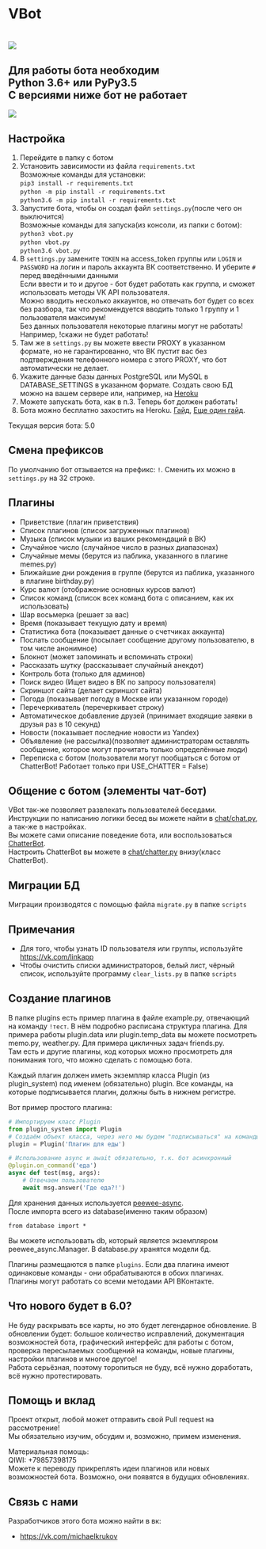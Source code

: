 VBot
======
![](http://i.imgur.com/mvTQd8T.png)
======

## Для работы бота необходим<br>Python 3.6+ или PyPy3.5<br>С версиями ниже бот не работает

![](http://i.imgur.com/jEpqC2J.gif)

## Настройка
1. Перейдите в папку с ботом
2. Установить зависимости из файла `requirements.txt`<br>
   Возможные команды для установки:<br>
   `pip3 install -r requirements.txt`<br>
   `python -m pip install -r requirements.txt`<br>
   `python3.6 -m pip install -r requirements.txt`
3. Запустите бота, чтобы он создал файл `settings.py`(после чего он выключится)<br>
   Возможные команды для запуска(из консоли, из папки с ботом):<br>
   `python3 vbot.py`<br>
   `python vbot.py`<br>
   `python3.6 vbot.py`<br>
4. В `settings.py` замените `TOKEN` на access_token группы или `LOGIN` и `PASSWORD` на логин и пароль аккаунта ВК соответственно. И уберите `#` перед введёнными данными <br>
   Если ввести и то и другое - бот будет работать как группа, и сможет использовать методы VK API пользователя.<br>
   Можно вводить несколько аккаунтов, но отвечать бот будет со всех без разбора, так что рекомендуется вводить только 1 группу и 1 пользователя максимум!<br>
   Без данных пользователя некоторые плагины могут не работать! Например, !скажи не будет работать! 
5. Там же в `settings.py` вы можете ввести PROXY в указанном формате, но не гарантированно, что ВК пустит вас без подтверждения телефонного номера с этого PROXY, что бот автоматически не делает.
6. Укажите данные базы данных PostgreSQL или MySQL в DATABASE_SETTINGS в указанном формате. Создать свою БД можно на вашем сервере или, например, на [Heroku](https://devcenter.heroku.com/articles/heroku-postgresql)
7. Можете запускать бота, как в п.3. Теперь бот должен работать!
8. Бота можно бесплатно захостить на Heroku. [Гайд](http://disonds.com/2017/03/20/python-bot-dlya-vk-na-heroku/), [Еще один гайд](https://github.com/Myzon/heroku-python-script).

Текущая версия бота: 5.0

## Смена префиксов
По умолчанию бот отзывается на префикс: `!`.
Сменить их можно в `settings.py` на 32 строке.

## Плагины
* Приветствие (плагин приветствия)
* Список плагинов (список загруженных плагинов)
* Музыка (список музыки из ваших рекомендаций в ВК)
* Случайное число (случайное число в разных диапазонах)
* Случайные мемы (берутся из паблика, указанного в плагине memes.py)
* Ближайшие дни рождения в группе (берутся из паблика, указанного в плагине birthday.py)
* Курс валют (отображение основных курсов валют)
* Список команд (список всех команд бота с описанием, как их использовать)
* Шар восьмерка (решает за вас)
* Время (показывает текущую дату и время)
* Статистика бота (показывает данные о счетчиках аккаунта)
* Послать сообщение (посылает сообщение другому пользователю, в том числе анонимное)
* Блокнот (может запоминать и вспоминать строки)
* Рассказать шутку (рассказывает случайный анекдот)
* Контроль бота (только для админов)
* Поиск видео (Ищет видео в ВК по запросу пользователя)
* Скриншот сайта (делает скриншот сайта)
* Погода (показывает погоду в Москве или указанном городе)
* Перечеркиватель (перечеркивает строку)
* Автоматическое добавление друзей (принимает входящие заявки в друзья раз в 10 секунд)
* Новости (показывает последние новости из Yandex)
* Объявление (не рассылка)(позволяет администраторам оставлять сообщение, которое могут прочитать только определённые люди)
* Переписка с ботом (пользователи могут пообщаться с ботом от ChatterBot! Работает только при USE_CHATTER = False)

## Общение с ботом (элементы чат-бот)
VBot так-же позволяет развлекать пользователей беседами.<br>
Инструкции по написанию логики бесед вы можете найти в [chat/chat.py](https://github.com/VKBots/VBot/blob/master/chat/chat.py), а так-же в настройках.<br>
Вы можете сами описание поведение бота, или воспользоваться [ChatterBot](https://github.com/gunthercox/ChatterBot).<br>
Настроить ChatterBot вы можете в [chat/chatter.py](https://github.com/VKBots/VBot/blob/master/chat/chatter.py) внизу(класс ChatterBot).

## Миграции БД
Миграции производятся с помощью файла `migrate.py` в папке `scripts`

## Примечания
* Для того, чтобы узнать ID пользователя или группы, используйте https://vk.com/linkapp
* Чтобы очистить списки администраторов, белый лист, чёрный список, используйте программу `clear_lists.py` в папке `scripts`

## Создание плагинов
В папке plugins есть пример плагина в файле example.py, отвечающий на команду `!тест`.
В нём подробно расписана структура плагина. Для примера работы plugin.data или plugin.temp_data 
вы можете посмотреть memo.py, weather.py. Для примера цикличных задач friends.py.<br>
Там есть и другие плагины, код которых можно просмотреть для понимания того, что можно сделать с помощью бота.

Каждый плагин должен иметь экземпляр класса Plugin (из plugin_system) под именем (обязательно) plugin.
Все команды, на которые подписывается плагин, должны быть в нижнем регистре.

Вот пример простого плагина:
```python
# Импортируем класс Plugin
from plugin_system import Plugin
# Создаём объект класса, через него мы будем "подписываться" на команды
plugin = Plugin('Плагин для еды')

# Использование async и await обязательно, т.к. бот асинхронный
@plugin.on_command('еда')
async def test(msg, args):
    # Отвечаем пользователю
    await msg.answer('Где еда?!')
```

Для хранения данных используется [peewee-async](https://peewee-async.readthedocs.io/en/latest/index.html).<br>
После импорта всего из database(именно таким образом)
```
from database import *
```
Вы можете использовать db, который является экземпляром peewee_async.Manager. В database.py хранятся модели бд.

Плагины размещаются в папке `plugins`. Если два плагина имеют одинаковые команды - они обрабатываются в обоих плагинах.<br>
Плагины могут работать со всеми методами API ВКонтакте.

## Что нового будет в 6.0?
Не буду раскрывать все карты, но это будет легендарное обновление. В обновлении будет: большое количество исправлений, документация возможностей бота, графический интерфейс для работы с ботом, проверка пересылаемых сообщений на команды, новые плагины, настройки плагинов и многое другое!<br>
Работа серьёзная, поэтому торопиться не буду, всё нужно доработать, всё нужно протестировать.

## Помощь и вклад
Проект открыт, любой может отправить свой Pull request на рассмотрение!<br>
Мы обязательно изучим, обсудим и, возможно, примем изменения.

Материальная помощь:<br>
QIWI: +79857398175<br>
Можете к переводу прикреплять идеи плагинов или новых возможностей бота. Возможно, они появятся в будущих обновлениях.

## Связь с нами
Разработчиков этого бота можно найти в вк:
* https://vk.com/michaelkrukov
